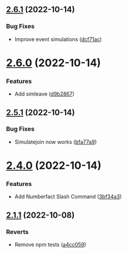 ## [2.6.1](https://github.com/KieranRobson/Clarence-Bot/compare/v2.6.0...v2.6.1) (2022-10-14)

### Bug Fixes

- Improve event simulations ([dcf71ac](https://github.com/KieranRobson/Clarence-Bot/commit/dcf71acd7f0071ee15631b0939a5142f09898a23))

# [2.6.0](https://github.com/KieranRobson/Clarence-Bot/compare/v2.5.1...v2.6.0) (2022-10-14)

### Features

- Add simleave ([d9b2867](https://github.com/KieranRobson/Clarence-Bot/commit/d9b28675dff96aa85d15741b420a3d23ab585d3d))

## [2.5.1](https://github.com/KieranRobson/Clarence-Bot/compare/v2.4.0...v2.5.1) (2022-10-14)

### Bug Fixes

- Simulatejoin now works ([bfa77a9](https://github.com/KieranRobson/Clarence-Bot/commit/bfa77a94e1a396bcefe1f69478e4543463194a29))

# [2.4.0](https://github.com/KieranRobson/Clarence-Bot/compare/v2.1.1...v2.4.0) (2022-10-14)

### Features

- Add Numberfact Slash Command ([3bf34a3](https://github.com/KieranRobson/Clarence-Bot/commit/3bf34a354605bd1159f05fd9f9e84550fffe976b))

## [2.1.1](https://github.com/KieranRobson/Clarence-Bot/compare/v2.1.0...v2.1.1) (2022-10-08)

### Reverts

- Remove npm tests ([a4cc059](https://github.com/KieranRobson/Clarence-Bot/commit/a4cc059acd0fbc7308d8d77c036112f45e7b1c82))
